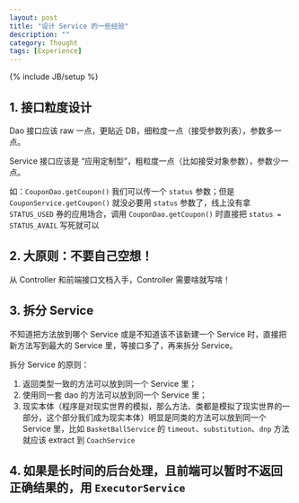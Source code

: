 ```yaml
---
layout: post
title: "设计 Service 的一些经验"
description: ""
category: Thought
tags: [Experience]
---
```

{% include JB/setup %}


## 1. 接口粒度设计

Dao 接口应该 raw 一点，更贴近 DB，细粒度一点（接受参数列表），参数多一点。  

Service 接口应该是 “应用定制型”，粗粒度一点（比如接受对象参数），参数少一点。  

如：`CouponDao.getCoupon()` 我们可以传一个 `status` 参数；但是 `CouponService.getCoupon()` 就没必要用 `status` 参数了，线上没有拿 `STATUS_USED` 券的应用场合，调用 `CouponDao.getCoupon()` 时直接把 `status = STATUS_AVAIL` 写死就可以

## 2. 大原则：不要自己空想！

从 Controller 和前端接口文档入手，Controller 需要啥就写啥！

## 3. 拆分 Service

不知道把方法放到哪个 Service 或是不知道该不该新建一个 Service 时，直接把新方法写到最大的 Service 里，等接口多了，再来拆分 Service。  

拆分 Service 的原则：

1. 返回类型一致的方法可以放到同一个 Service 里；
2. 使用同一套 dao 的方法可以放到同一个 Service 里；
3. 现实本体（程序是对现实世界的模拟，那么方法、类都是模拟了现实世界的一部分，这个部分我们成为现实本体）明显是同类的方法可以放到同一个 Service 里，比如 `BasketBallService` 的 `timeout`、`substitution`、`dnp` 方法就应该 extract 到 `CoachService`

## 4. 如果是长时间的后台处理，且前端可以暂时不返回正确结果的，用 `ExecutorService`